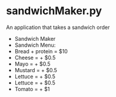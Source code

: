 # sandwichMaker.py
An application that takes a sandwich order

* Sandwich Maker
* Sandwich Menu:
* Bread + protein = $10
* Cheese = + $0.5
* Mayo = + $0.5
* Mustard = + $0.5
* Lettuce = + $0.5
* Lettuce = + $0.5
* Tomato = + $1
